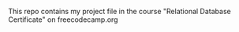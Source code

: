 This repo contains my project file in the course "Relational Database Certificate" on freecodecamp.org
